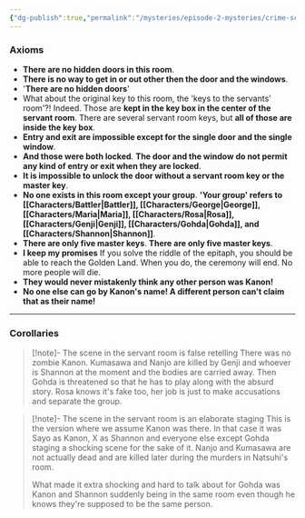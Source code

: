 ```yaml
---
{"dg-publish":true,"permalink":"/mysteries/episode-2-mysteries/crime-scene-in-the-servant-room/","contentClasses":"center-headings red-truth red-links blue-truth"}
---
```



### Axioms
- __There are no hidden doors in this room__. 
- __There is no way to get in or out other then the door and the windows__.
- '__There are no hidden doors__'
- What about the original key to this room, the 'keys to the servants' room'?!
  Indeed. Those are __kept in the key box in the center of the servant room__. There are several servant room keys, but  __all of those are inside the key box__.
- __Entry and exit are impossible except for the single door and the single window__.
- __And those were both locked__. __The door and the window do not permit any kind of entry or exit when they are locked__.
- __It is impossible to unlock the door without a servant room key or the master key__.
- __No one exists in this room except your group__. __'Your group' refers to [[Characters/Battler\|Battler]], [[Characters/George\|George]], [[Characters/Maria\|Maria]], [[Characters/Rosa\|Rosa]], [[Characters/Genji\|Genji]], [[Characters/Gohda\|Gohda]], and [[Characters/Shannon\|Shannon]]__.
- __There are only five master keys__. __There are only five master keys__.
- __I keep my promises__ If you solve the riddle of the epitaph, you should be able to reach the Golden Land. When you do, the ceremony will end. No more people will die.
- __They would never mistakenly think any other person was Kanon!__
- __No one else can go by Kanon's name! A different person can't claim that as their name!__

---

### Corollaries


<div class="transclusion internal-embed is-loaded"><div class="markdown-embed">



> [!note]- The scene in the servant room is false retelling
> There was no zombie Kanon. Kumasawa and Nanjo are killed by Genji and whoever is Shannon at the moment and the bodies are carried away. Then Gohda is threatened so that he has to play along with the absurd story. Rosa knows it's fake too, her job is just to make accusations and separate the group. 

</div></div>



<div class="transclusion internal-embed is-loaded"><div class="markdown-embed">



> [!note]- The scene in the servant room is an elaborate staging
> This is the version where we assume Kanon was there. In that case it was Sayo as Kanon, X as Shannon and everyone else except Gohda staging a shocking scene for the sake of it. Nanjo and Kumasawa are not actually dead and are killed later during the murders in Natsuhi's room.
> 
> What made it extra shocking and hard to talk about for Gohda was Kanon and Shannon suddenly being in the same room even though he knows they're supposed to be the same person.

</div></div>

